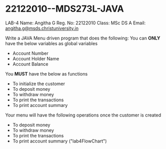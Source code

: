 # 22122010--MDS273L-JAVA
LAB-4
Name: Angitha G
Reg. No: 22122010
Class: MSc DS A
Email: angitha.g@msds.christuniversity.in

Write a JAVA Menu driven program that does the following:
You can **ONLY** have the below variables as global variables

* Account Number
* Account Holder Name
* Account Balance

You **MUST** have the below as functions
- To initialize the customer
- To deposit money
- To withdraw money
- To print the transactions
- To print account summary

Your menu will have the following operations once the customer is created
- To deposit money
- To withdraw money
- To print the transactions
- To print account summary
("lab4FlowChart")